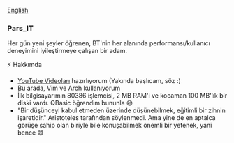 [English](./README.en.md)

### Pars_IT

Her gün yeni şeyler öğrenen, BT'nin her alanında performansı/kullanıcı deneyimini iyileştirmeye çalışan bir adam.

⚡ Hakkımda
- [YouTube Videoları](https://youtube.com/@pars_it) hazırlıyorum (Yakında başlıcam, söz :)
- Bu arada, Vim ve Arch kullanıyorum
- İlk bilgisayarımın 80386 işlemcisi, 2 MB RAM'i ve kocaman 100 MB'lık bir diski vardı. QBasic öğrendim bununla 😅
- "Bir düşünceyi kabul etmeden üzerinde düşünebilmek, eğitimli bir zihnin işaretidir." Aristoteles tarafından söylenmedi. Ama yine de en aptalca görüşe sahip olan biriyle bile konuşabilmek önemli bir yetenek, yani bence 😅
